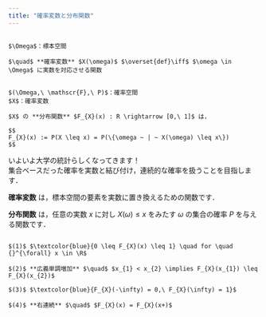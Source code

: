 ```yaml
---
title: "確率変数と分布関数"
---
```


~~~definition:確率変数

$\Omega$：標本空間

$\quad$ **確率変数** $X(\omega)$ $\overset{def}\iff$ $\omega \in \Omega$ に実数を対応させる関数

~~~

~~~definition:分布関数

$(\Omega,\ \mathscr{F},\ P)$：確率空間  
$X$：確率変数

$X$ の **分布関数** $F_{X}(x) : R \rightarrow [0,\ 1]$ は，

$$
F_{X}(x) := P(X \leq x) = P(\{\omega ~ | ~ X(\omega) \leq x\})
$$

~~~

いよいよ大学の統計らしくなってきます！  
集合ベースだった確率を実数と結び付け，連続的な確率を扱うことを目指します．

**確率変数** は，標本空間の要素を実数に置き換えるための関数です．

**分布関数** は，任意の実数 $x$ に対し $X(\omega) \leq x$ をみたす $\omega$ の集合の確率 $P$ を与える関数です．

~~~theorem:分布関数の性質

$(1)$ $\textcolor{blue}{0 \leq F_{X}(x) \leq 1} \quad for \quad {}^{\forall} x \in \R$

$(2)$ **広義単調増加** $\quad$ $x_{1} < x_{2} \implies F_{X}(x_{1}) \leq F_{X}(x_{2})$

$(3)$ $\textcolor{blue}{F_{X}(-\infty) = 0,\ F_{X}(\infty) = 1}$

$(4)$ **右連続** $\quad$ $F_{X}(x) = F_{X}(x+)$

~~~
